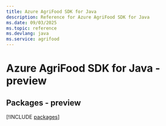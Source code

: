 ```yaml
---
title: Azure AgriFood SDK for Java
description: Reference for Azure AgriFood SDK for Java
ms.date: 09/03/2025
ms.topic: reference
ms.devlang: java
ms.service: agrifood
---
```

# Azure AgriFood SDK for Java - preview
## Packages - preview
[!INCLUDE [packages](agrifood-index.md)]